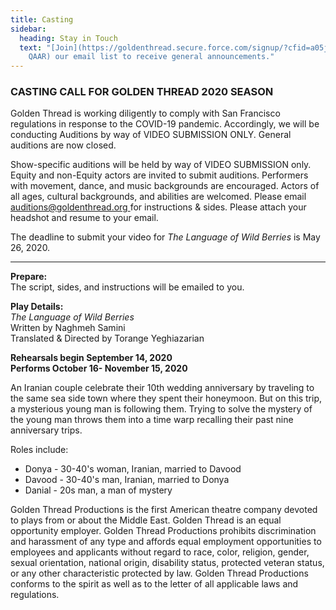 ```yaml
---
title: Casting
sidebar:
  heading: Stay in Touch
  text: "[Join](https://goldenthread.secure.force.com/signup/?cfid=a05j000000Lsdh\
    QAAR) our email list to receive general announcements."
---
```

### CASTING CALL FOR GOLDEN THREAD 2020 SEASON

Golden Thread is working diligently to comply with San Francisco regulations in response to the COVID-19 pandemic. Accordingly, we will be conducting Auditions by way of VIDEO SUBMISSION ONLY. General auditions are now closed.

Show-specific auditions will be held by way of VIDEO SUBMISSION only. Equity and non-Equity actors are invited to submit auditions. Performers with movement, dance, and music backgrounds are encouraged. Actors of all ages, cultural backgrounds, and abilities are welcomed. Please email [auditions@goldenthread.org ](<>)for instructions & sides. Please attach your headshot and resume to your email.

The deadline to submit your video for *The Language of Wild Berries* is May 26, 2020.

- - -

**Prepare:**\
The script, sides, and instructions will be emailed to you. 

**Play Details:**\
*The Language of Wild Berries*\
Written by Naghmeh Samini\
Translated & Directed by Torange Yeghiazarian

**Rehearsals begin September 14, 2020\
Performs October 16- November 15, 2020**

An Iranian couple celebrate their 10th wedding anniversary by traveling to the same sea side town where they spent their honeymoon. But on this trip, a mysterious young man is following them. Trying to solve the mystery of the young man throws them into a time warp recalling their past nine anniversary trips.

Roles include:  

* Donya - 30-40's woman, Iranian, married to Davood  
* Davood - 30-40's man, Iranian, married to Donya  
* Danial - 20s man, a man of mystery

Golden Thread Productions is the first American theatre company devoted to plays from or about the Middle East. Golden Thread is an equal opportunity employer. Golden Thread Productions prohibits discrimination and harassment of any type and affords equal employment opportunities to employees and applicants without regard to race, color, religion, gender, sexual orientation, national origin, disability status, protected veteran status, or any other characteristic protected by law. Golden Thread Productions conforms to the spirit as well as to the letter of all applicable laws and regulations.